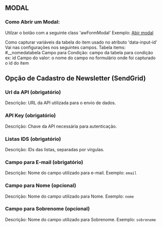 <h2>MODAL</h2>

<h3>Como Abrir um Modal:</h3>
Utilzar o botão com a seguinte class 'awFormModal'
Exemplo: <a 
	class="btn btn-azul awFormModal" 
	data-title="Título do modal" 
	data-subtitle="Subtítulo do Modal" 
	data-id="2"  -id do item que deseja capturar, passar para um input hiddem usando o 'data-input-id="1"'
	href="/136" -id do modulo para o modal
>
Abir modal
</a>

Como capturar variáveis da tabela do item usado no atributo 'data-input-id'
 Vai nas configurações nos seguintes campos.
 Tabela items: #__nomedatabela
 Campo para Condição: campo da tabela para condição ex: id
 Campo do valor: o nome do campo no formulário onde foi capturado o id do item


<div>
<h2>Opção de Cadastro de Newsletter (SendGrid)</h2>
<h3>Url da API (obrigatório)</h3>
<p>Descrição: URL da API utilizada para o envio de dados.</p>
<h3>API Key (obrigatório)</h3>
<p>Descrição: Chave da API necessária para autenticação.</p>
<h3>Listas IDS (obrigatório)</h3>
<p>Descrição: IDs das listas, separadas por vírgulas.</p>
<h3>Campo para E-mail (obrigatório)</h3>
<p>Descrição: Nome do campo utilizado para e-mail. Exemplo: <code>email</code></p>
<h3>Campo para Nome (opcional)</h3>
<p>Descrição: Nome do campo utilizado para Nome. Exemplo: <code>nome</code></p>
<h3>Campo para Sobrenome (opcional)</h3>
<p>Descrição: Nome do campo utilizado para Sobrenome. Exemplo: <code>sobrenome</code></p>
</div>